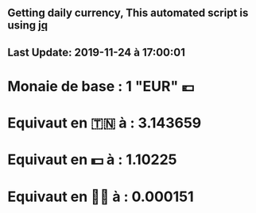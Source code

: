## Getting daily currency, This automated script is using [jq](https://stedolan.github.io/jq/)
## Last Update:  2019-11-24 à 17:00:01
 # Monaie de base : 1 "EUR" 💶 
 # Equivaut en 🇹🇳 à :  3.143659 
 # Equivaut en 💵 à : 1.10225
 # Equivaut en 🐱‍💻 à :  0.000151

